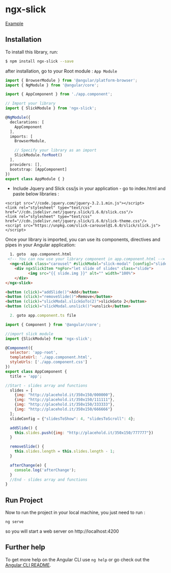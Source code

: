 # ngx-slick

[Example](https://embed.plnkr.co/fblxzfPneL66950A4VDM/)

## Installation

To install this library, run:

```bash
$ npm install ngx-slick --save
```


after installation, go to your Root module : `App Module`

```typescript
import { BrowserModule } from '@angular/platform-browser';
import { NgModule } from '@angular/core';

import { AppComponent } from './app.component';

// Import your library
import { SlickModule } from 'ngx-slick';

@NgModule({
  declarations: [
    AppComponent
  ],
  imports: [
    BrowserModule,

    // Specify your library as an import
    SlickModule.forRoot()
  ],
  providers: [],
  bootstrap: [AppComponent]
})
export class AppModule { }
```

- Include Jquery and Slick css/js in your application - go to index.html and paste below libraries :
```
<script src="//code.jquery.com/jquery-3.2.1.min.js"></script>
<link rel="stylesheet" type="text/css" href="//cdn.jsdelivr.net/jquery.slick/1.6.0/slick.css"/>
<link rel="stylesheet" type="text/css" href="//cdn.jsdelivr.net/jquery.slick/1.6.0/slick-theme.css"/>
<script src="https://unpkg.com/slick-carousel@1.6.0/slick/slick.js"></script>
```

Once your library is imported, you can use its components, directives and pipes in your Angular application:
```html
  1. goto  app.component.html
 <!-- You can now use your library component in app.component.html -->
  <ngx-slick class="carousel" #slickModal="slick-modal" [config]="slideConfig" (afterChange)="afterChange($event)">
    <div ngxSlickItem *ngFor="let slide of slides" class="slide">
          <img src="{{ slide.img }}" alt="" width="100%">
    </div>
</ngx-slick>

<button (click)="addSlide()">Add</button>
<button (click)="removeSlide()">Remove</button>
<button (click)="slickModal.slickGoTo(2)">slickGoto 2</button>
<button (click)="slickModal.unslick()">unslick</button>
```

```javascript
  2. goto app.component.ts file

import { Component } from '@angular/core';

//import slick module
import {SlickModule} from 'ngx-slick';

@Component({
  selector: 'app-root',
  templateUrl: './app.component.html',
  styleUrls: ['./app.component.css']
})
export class AppComponent {
  title = 'app';

//Start - slides array and functions
  slides = [
    {img: "http://placehold.it/350x150/000000"},
    {img: "http://placehold.it/350x150/111111"},
    {img: "http://placehold.it/350x150/333333"},
    {img: "http://placehold.it/350x150/666666"}
  ];
  slideConfig = {"slidesToShow": 4, "slidesToScroll": 4};

  addSlide() {
    this.slides.push({img: "http://placehold.it/350x150/777777"})
  }

  removeSlide() {
    this.slides.length = this.slides.length - 1;
  }

  afterChange(e) {
    console.log('afterChange');
  }
  //End - slides array and functions
}
```


## Run Project
Now to run the project in your local machine, you just need to run :

    ng serve

so you will start a web server on http://localhost:4200

## Further help

To get more help on the Angular CLI use `ng help` or go check out the [Angular CLI README](https://github.com/angular/angular-cli/blob/master/README.md).